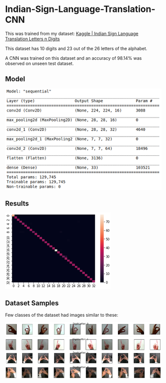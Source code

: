 # Indian-Sign-Language-Translation-CNN

This was trained from my dataset: [Kaggle | Indian Sign Language Translation Letters n Digits](https://www.kaggle.com/kartik2112/indian-sign-language-translation-letters-n-digits)

This dataset has 10 digits and 23 out of the 26 letters of the alphabet.

A CNN was trained on this dataset and an accuracy of 98.14% was observed on unseen test dataset. 

## Model

<img src='README_images/model.png'/>

## Results

<img src='README_images/confusion_matrix.png'/>

## Dataset Samples

Few classes of the dataset had images similar to these:

<img src='README_images/Digit 0 Samples.png'>
<img src='README_images/Digit 1 Samples.png'>
<img src='README_images/Letter b Samples.png'>
<img src='README_images/Letter d Samples.png'>
